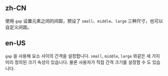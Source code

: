 ## zh-CN

使用 `gap` 设置元素之间的间距，预设了 `small`、`middle`、`large` 三种尺寸，也可以自定义间距。

## en-US

`gap` 을 사용해 요소 사이의 간격을 설정합니다. `small`, `middle`, `large` 와같은 세 가지 미리 정의된 크기 속성이 있습니다. 물론 사용자가 직접 간격 크기를 설정할 수 도 있습니다.
